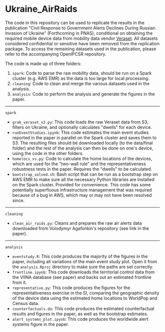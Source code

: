 # Ukraine_AirRaids

The code in this repository can be used to replicate the results in the publication "Civil Response to Government Alerts Declines During Russian Invasion of Ukraine" (Forthcoming in PNAS), conditional on obtaining the required mobile device data from mobility data vendor [Veraset](https://veraset.com). All datasets considered confidential or sensitive have been removed from the replication package. To access the remaining datasets used in the publication, please refer to the accompanying OpenIPCSR repository. 


The code is made up of three folders:

1. `spark`: Code to parse the raw mobility data, should be run on a Spark cluster (e.g. AWS EMR) as the data is too large for local processing. 
2. `cleaning`: Code to clean and merge the various datasets used in the analysis. 
3. `analysis`: Code to perform the analysis and generate the figures in the paper. 


------ 
`spark` 
* `grab_veraset_v2.py`: This code loads the raw Veraset data from S3, filters on Ukraine, and optionally calculates "dwells" for each device.
* `runEventStudies.ipynb`: This code estimates the main event studies reported in the paper in parallel on the Spark cluster and saves them to S3. The resulting files should be downloaded locally (to the data/final folder) and the rest of the analysis can then be done on one's device, using the code in the other folders.
* `homelocs_vs.py`: Code to calculate the home locations of the devices, which are used for the "two-wall rule" and the representativeness robustness tests in the paper. Requires the "dwells" to be calculated. 
* `bootstrap_solved.sh`: Bash script that can be run as a bootstrap step on AWS EMR to make sure all the necessary Python libraries are installed on the Spark cluster. Provided for convenience. This code has some potentially superfluous infrastructure management that was required because of a bug in AWS, which may or may not have been resolved since. 

-----
`cleaning`
* `clean_air_raids.py`: Cleans and prepares the raw air alerts data downloaded from Volodymyr Agafonkin's repository (see link in the paper). 

-----
`analysis`
* `eventstudy.R`: This code produces the majority of the figures in the paper, including all variations of the main event study plot. Open it from the `analysis.Rproj` directory to make sure the paths are set correctly.
* `frontline.ipynb`: This code downloads the territorial control data from the VIINA database (see paper) and backs out an estimated frontline from it. 
* `representative.py`: This code produces the figures for the representativeness exercise in the SI, comparing the geographic density of the device data using the estimated home locations to WorldPop and Census data.
* `counterfactuals.do`: This code produces the estimated counterfactual results and figures in the paper, as well as the bootstrap estimates. 
* `alert_systems_plot.ipynb`: This code produces the worldwide alert systems figure in the paper. 




